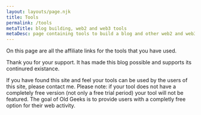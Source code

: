 ```yaml
---
layout: layouts/page.njk
title: Tools
permalink: /tools
metaTitle: blog building, web2 and web3 tools
metaDesc: page containing tools to build a blog and other web2 and web3 design tools
---
```

On this page are all the affiliate links for the tools that you have used. 

Thank you for your support. It has made this blog possible and supports its continured existance. 

If you have found this site and feel your tools can be used by the users of this site, please contact me. Please note: if your tool does not have a completely free version (not only a free trial period) your tool will not be featured. The goal of Old Geeks is to provide users with a completly free option for their web activity.